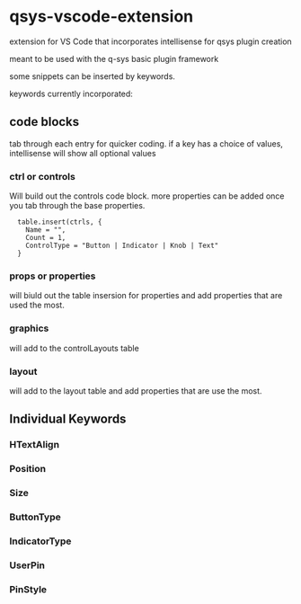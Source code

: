 # qsys-vscode-extension
extension for VS Code that incorporates intellisense for qsys plugin creation

meant to be used with the q-sys basic plugin framework

some snippets can be inserted by keywords. 

keywords currently incorporated:


## code blocks
tab through each entry for quicker coding. if a key has a choice of values, intellisense will show all optional values
### ctrl or controls<br>
Will build out the controls code block. more properties can be added once you tab through the base properties.
```
  table.insert(ctrls, {
    Name = "",
    Count = 1,
    ControlType = "Button | Indicator | Knob | Text"
  }
```
### props or properties
will biuld out the table insersion for properties and add properties that are used the most.

### graphics
will add to the controlLayouts table

### layout
will add to the layout table and add properties that are use the most.

## Individual Keywords
### HTextAlign
### Position
### Size
### ButtonType
### IndicatorType
### UserPin
### PinStyle
